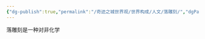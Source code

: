 ```yaml
---
{"dg-publish":true,"permalink":"/奇迹之城世界观/世界构成/人文/落雕刻/","dgPassFrontmatter":true}
---
```


落雕刻是一种对非化学
